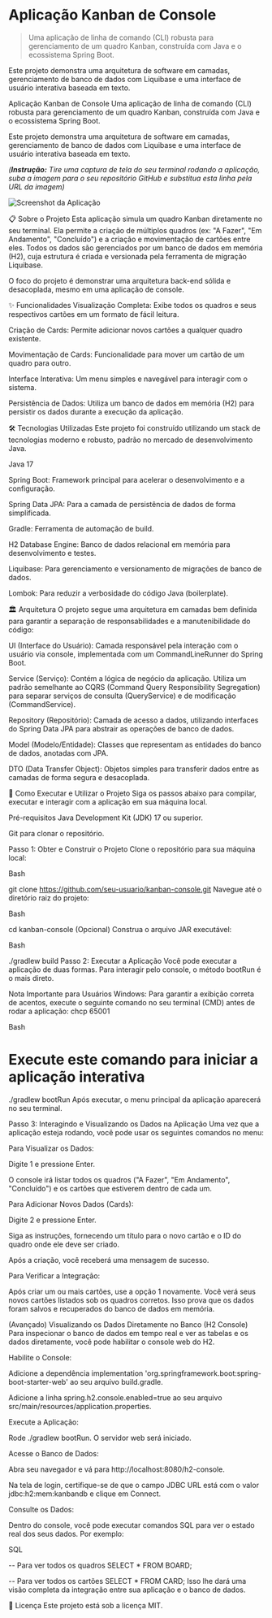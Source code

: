 # Aplicação Kanban de Console

> Uma aplicação de linha de comando (CLI) robusta para gerenciamento de um quadro Kanban, construída com Java e o ecossistema Spring Boot.

Este projeto demonstra uma arquitetura de software em camadas, gerenciamento de banco de dados com Liquibase e uma interface de usuário interativa baseada em texto.


Aplicação Kanban de Console
Uma aplicação de linha de comando (CLI) robusta para gerenciamento de um quadro Kanban, construída com Java e o ecossistema Spring Boot.

Este projeto demonstra uma arquitetura de software em camadas, gerenciamento de banco de dados com Liquibase e uma interface de usuário interativa baseada em texto.


*(**Instrução:** Tire uma captura de tela do seu terminal rodando a aplicação, suba a imagem para o seu repositório GitHub e substitua esta linha pela URL da imagem)*

![Screenshot da Aplicação](URL_DA_SUA_IMAGEM_AQUI)

📋 Sobre o Projeto
Esta aplicação simula um quadro Kanban diretamente no seu terminal. Ela permite a criação de múltiplos quadros (ex: "A Fazer", "Em Andamento", "Concluído") e a criação e movimentação de cartões entre eles. Todos os dados são gerenciados por um banco de dados em memória (H2), cuja estrutura é criada e versionada pela ferramenta de migração Liquibase.

O foco do projeto é demonstrar uma arquitetura back-end sólida e desacoplada, mesmo em uma aplicação de console.

✨ Funcionalidades
Visualização Completa: Exibe todos os quadros e seus respectivos cartões em um formato de fácil leitura.

Criação de Cards: Permite adicionar novos cartões a qualquer quadro existente.

Movimentação de Cards: Funcionalidade para mover um cartão de um quadro para outro.

Interface Interativa: Um menu simples e navegável para interagir com o sistema.

Persistência de Dados: Utiliza um banco de dados em memória (H2) para persistir os dados durante a execução da aplicação.

🛠️ Tecnologias Utilizadas
Este projeto foi construído utilizando um stack de tecnologias moderno e robusto, padrão no mercado de desenvolvimento Java.

Java 17

Spring Boot: Framework principal para acelerar o desenvolvimento e a configuração.

Spring Data JPA: Para a camada de persistência de dados de forma simplificada.

Gradle: Ferramenta de automação de build.

H2 Database Engine: Banco de dados relacional em memória para desenvolvimento e testes.

Liquibase: Para gerenciamento e versionamento de migrações de banco de dados.

Lombok: Para reduzir a verbosidade do código Java (boilerplate).

🏛️ Arquitetura
O projeto segue uma arquitetura em camadas bem definida para garantir a separação de responsabilidades e a manutenibilidade do código:

UI (Interface do Usuário): Camada responsável pela interação com o usuário via console, implementada com um CommandLineRunner do Spring Boot.

Service (Serviço): Contém a lógica de negócio da aplicação. Utiliza um padrão semelhante ao CQRS (Command Query Responsibility Segregation) para separar serviços de consulta (QueryService) e de modificação (CommandService).

Repository (Repositório): Camada de acesso a dados, utilizando interfaces do Spring Data JPA para abstrair as operações de banco de dados.

Model (Modelo/Entidade): Classes que representam as entidades do banco de dados, anotadas com JPA.

DTO (Data Transfer Object): Objetos simples para transferir dados entre as camadas de forma segura e desacoplada.

🚀 Como Executar e Utilizar o Projeto
Siga os passos abaixo para compilar, executar e interagir com a aplicação em sua máquina local.

Pré-requisitos
Java Development Kit (JDK) 17 ou superior.

Git para clonar o repositório.

Passo 1: Obter e Construir o Projeto
Clone o repositório para sua máquina local:

Bash

git clone https://github.com/seu-usuario/kanban-console.git
Navegue até o diretório raiz do projeto:

Bash

cd kanban-console
(Opcional) Construa o arquivo JAR executável:

Bash

./gradlew build
Passo 2: Executar a Aplicação
Você pode executar a aplicação de duas formas. Para interagir pelo console, o método bootRun é o mais direto.

Nota Importante para Usuários Windows: Para garantir a exibição correta de acentos, execute o seguinte comando no seu terminal (CMD) antes de rodar a aplicação: chcp 65001

Bash

# Execute este comando para iniciar a aplicação interativa
./gradlew bootRun
Após executar, o menu principal da aplicação aparecerá no seu terminal.

Passo 3: Interagindo e Visualizando os Dados na Aplicação
Uma vez que a aplicação esteja rodando, você pode usar os seguintes comandos no menu:

Para Visualizar os Dados:

Digite 1 e pressione Enter.

O console irá listar todos os quadros ("A Fazer", "Em Andamento", "Concluído") e os cartões que estiverem dentro de cada um.

Para Adicionar Novos Dados (Cards):

Digite 2 e pressione Enter.

Siga as instruções, fornecendo um título para o novo cartão e o ID do quadro onde ele deve ser criado.

Após a criação, você receberá uma mensagem de sucesso.

Para Verificar a Integração:

Após criar um ou mais cartões, use a opção 1 novamente. Você verá seus novos cartões listados sob os quadros corretos. Isso prova que os dados foram salvos e recuperados do banco de dados em memória.

(Avançado) Visualizando os Dados Diretamente no Banco (H2 Console)
Para inspecionar o banco de dados em tempo real e ver as tabelas e os dados diretamente, você pode habilitar o console web do H2.

Habilite o Console:

Adicione a dependência implementation 'org.springframework.boot:spring-boot-starter-web' ao seu arquivo build.gradle.

Adicione a linha spring.h2.console.enabled=true ao seu arquivo src/main/resources/application.properties.

Execute a Aplicação:

Rode ./gradlew bootRun. O servidor web será iniciado.

Acesse o Banco de Dados:

Abra seu navegador e vá para http://localhost:8080/h2-console.

Na tela de login, certifique-se de que o campo JDBC URL está com o valor jdbc:h2:mem:kanbandb e clique em Connect.

Consulte os Dados:

Dentro do console, você pode executar comandos SQL para ver o estado real dos seus dados. Por exemplo:

SQL

-- Para ver todos os quadros
SELECT * FROM BOARD;

-- Para ver todos os cartões
SELECT * FROM CARD;
Isso lhe dará uma visão completa da integração entre sua aplicação e o banco de dados.

📄 Licença
Este projeto está sob a licença MIT.